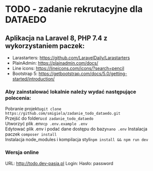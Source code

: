 # TODO - zadanie rekrutacyjne dla DATAEDO
## Aplikacja na Laravel 8, PHP 7.4 z wykorzystaniem paczek:
- Larastarters: https://github.com/LaravelDaily/Larastarters
- PlainAdmin: https://plainadmin.com/docs/
- Line icons: https://lineicons.com/icons/?search=pencil
- Bootstrap 5: https://getbootstrap.com/docs/5.0/getting-started/introduction/

### Aby zainstalować lokalnie należy wydać następujące polecenia:

Pobranie projektu```git clone https://github.com/smigiela/zadanie_todo_dataedo.git``` <br />
Przejść do folderu```cd zadanie_todo_dataedo``` <br />
Utworzyć plik .env```cp .env.example .env``` <br />
Edytować plik .env i podać dane dostępu do bazy```nano .env```
Instalacja paczek ```composer install``` <br />
Instalacja node_modules i kompilacja styli```npm install && npm run dev``` <br />

### Wersja online
URL: http://todo.dev-pasja.pl
Login: 
Hasło: password

